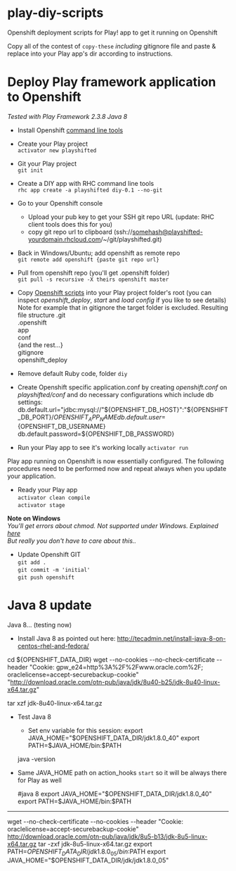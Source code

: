 play-diy-scripts
================

Openshift deployment scripts for Play! app to get it running on Openshift

Copy all of the contest of ``copy-these`` *including* gitignore file and paste & replace into your Play app's dir according to instructions.


Deploy Play framework application to Openshift
==============================================

*Tested with Play Framework 2.3.8  Java 8*

- Install Openshift [command line tools](https://www.openshift.com/developers/rhc-client-tools-install)

- Create your Play project  
	 ``activator new playshifted``
    
- Git your Play project  
	 ``git init``
  
- Create a DIY app with RHC command line tools  
	 ``rhc app create -a playshifted diy-0.1 --no-git``
  
- Go to your Openshift console
	- Upload your pub key to get your SSH git repo URL (update: RHC client tools does this for you)
	- copy git repo url to clipboard (ssh://somehash@playshifted-yourdomain.rhcloud.com/~/git/playshifted.git)

- Back in Windows/Ubuntu; add openshift as remote repo  
	``git remote add openshift {paste git repo url}``

- Pull from openshift repo (you'll get .openshift folder)  
	``git pull -s recursive -X theirs openshift master``

- Copy [Openshift scripts](https://github.com/thomson256/play-diy-scripts) into your Play project folder's root (you can inspect _openshift_deploy_,  _start_ and _load config_ if you like to see details)  
Note for example that in gitignore the target folder is excluded.
Resulting file structure
	.git  
	.openshift  
	app  
	conf  
	{and the rest...}  
	gitignore  
	openshift_deploy  

- Remove default Ruby code, folder ``diy``
	

- Create Openshift specific application.conf by creating _openshift.conf_ on _playshifted/conf_ and do necessary configurations which include db settings:  
	db.default.url="jdbc:mysql://"${OPENSHIFT_DB_HOST}":"${OPENSHIFT_DB_PORT}/${OPENSHIFT_APP_NAME}  
	db.default.user=${OPENSHIFT_DB_USERNAME}    
	db.default.password=${OPENSHIFT_DB_PASSWORD}  
	
- Run your Play app to see it's working locally 
	``activator run``  


Play app running on Openshift is now essentially configured. The following procedures need to be performed now and repeat always when you update your application.


- Ready your Play app  
	``activator clean compile ``  
	``activator stage``  

**Note on Windows**  
_You'll get errors about chmod. Not supported under Windows. Explained [here](http://play.lighthouseapp.com/projects/82401/tickets/252-console-command-stage-doesnt-work-on-windows)  
But really you don't have to care about this.._


- Update Openshift GIT  
	``git add .``  
	``git commit -m 'initial'``  
	``git push openshift``



# Java 8 update

Java 8... (testing now)

- Install Java 8 as pointed out here: 
http://tecadmin.net/install-java-8-on-centos-rhel-and-fedora/

cd ${OPENSHIFT_DATA_DIR}
wget --no-cookies --no-check-certificate --header "Cookie: gpw_e24=http%3A%2F%2Fwww.oracle.com%2F; oraclelicense=accept-securebackup-cookie" "http://download.oracle.com/otn-pub/java/jdk/8u40-b25/jdk-8u40-linux-x64.tar.gz"

tar xzf jdk-8u40-linux-x64.tar.gz

- Test Java 8
	- Set env variable for this session:
	export JAVA_HOME="$OPENSHIFT_DATA_DIR/jdk1.8.0_40"
	export PATH=$JAVA_HOME/bin:$PATH
	
	java -version

- Same JAVA_HOME path on action_hooks ``start`` so it will be always there for Play as well
	
	#java 8
	export JAVA_HOME="$OPENSHIFT_DATA_DIR/jdk1.8.0_40"
	export PATH=$JAVA_HOME/bin:$PATH



--------------------

wget --no-check-certificate --no-cookies --header "Cookie: oraclelicense=accept-securebackup-cookie" http://download.oracle.com/otn-pub/java/jdk/8u5-b13/jdk-8u5-linux-x64.tar.gz
tar -zxf jdk-8u5-linux-x64.tar.gz
export PATH=$OPENSHIFT_DATA_DIR/jdk1.8.0_05/bin:$PATH
export JAVA_HOME="$OPENSHIFT_DATA_DIR/jdk/jdk1.8.0_05"


